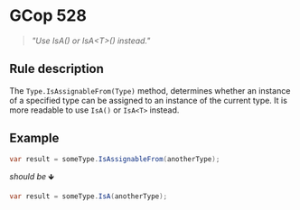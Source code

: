 ﻿# GCop 528

> *"Use IsA() or IsA\<T>() instead."*

## Rule description

The `Type.IsAssignableFrom(Type)` method, determines whether an instance of a specified type can be assigned to an instance of the current type. It is more readable to use `IsA()` or `IsA<T>` instead.

## Example

```csharp
var result = someType.IsAssignableFrom(anotherType);
```

*should be* 🡻

```csharp
var result = someType.IsA(anotherType);
```